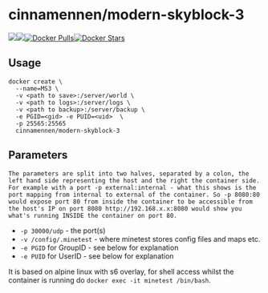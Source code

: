 [appurl]: https://minecraft.curseforge.com/projects/modern-skyblock-3-departed
[hub]: https://hub.docker.com/r/cinnamennen/modern-skyblock-3/




# cinnamennen/modern-skyblock-3
[![](https://images.microbadger.com/badges/version/cinnamennen/modern-skyblock-3.svg)](https://microbadger.com/images/linuxserver/minetest "Get your own version badge on microbadger.com")[![](https://images.microbadger.com/badges/image/cinnamennen/modern-skyblock-3.svg)](https://microbadger.com/images/cinnamennen/modern-skyblock-3 "Get your own image badge on microbadger.com")[![Docker Pulls](https://img.shields.io/docker/pulls/cinnamennen/modern-skyblock-3.svg)][hub][![Docker Stars](https://img.shields.io/docker/stars/cinnamennen/modern-skyblock-3.svg)][hub]

## Usage

```
docker create \
  --name=MS3 \
  -v <path to save>:/server/world \
  -v <path to logs>:/server/logs \
  -v <path to backup>:/server/backup \
  -e PGID=<gid> -e PUID=<uid>  \
  -p 25565:25565
  cinnamennen/modern-skyblock-3
```

## Parameters

`The parameters are split into two halves, separated by a colon, the left hand side representing the host and the right the container side. 
For example with a port -p external:internal - what this shows is the port mapping from internal to external of the container.
So -p 8080:80 would expose port 80 from inside the container to be accessible from the host's IP on port 8080
http://192.168.x.x:8080 would show you what's running INSIDE the container on port 80.`



* `-p 30000/udp` - the port(s)
* `-v /config/.minetest` - where minetest stores config files and maps etc.
* `-e PGID` for GroupID - see below for explanation
* `-e PUID` for UserID - see below for explanation

It is based on alpine linux with s6 overlay, for shell access whilst the container is running do `docker exec -it minetest /bin/bash`.

